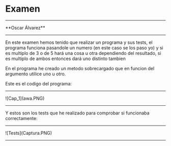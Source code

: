 # Examen 
<hr>
**Oscar Álvarez**
<hr>
En este examen hemos tenido que realizar un programa y sus tests, el programa funciona pasandole un numero (en este caso se los paso yo) y si es multiplo de 3 o de 5 hará una cosa u otra dependiendo del resultado, si es multiplo de ambos entonces dará uno distinto tambien

En el programa he creado un metodo sobrecargado que en funcion del argumento utilice uno u otro.

Este es el codigo del programa:
<hr>
![Cap_1](awa.PNG)
<hr>
Y estos son los tests que he realizado para comprobar si funcionaba correctamente:
<hr>
![Tests](Captura.PNG)
<hr>
